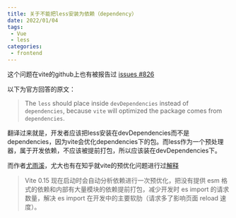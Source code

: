 ```yaml
---
title: 关于不能把less安装为依赖（dependency）
date: 2022/01/04
tags:
 - Vue
 - less
categories:
 - frontend
---
```



这个问题在vite的github上也有被报告过 [issues #826](https://github.com/vitejs/vite/issues/826#/)

以下为官方回答的原文：

> The `less` should place inside `devDependencies` instead of `dependencies`, because `vite` will optimized the package comes from `dependencies`.

翻译过来就是，开发者应该把less安装在devDependencies而不是dependencies，因为vite会优化dependencies下的包。而less作为一个预处理器，属于开发依赖，不应该被提前打包，所以应该装在devDependencies下。

而作者[尤雨溪](https://www.zhihu.com/people/evanyou)，尤大也有在知乎就vite的预优化问题进行过[解释](https://www.zhihu.com/pin/1244577301163106304#/)

> Vite 0.15 现在启动时会自动分析依赖进行一次预优化，把没有提供 esm 格式的依赖和内部有大量模块的依赖提前打包，减少开发时 es import 的请求数量，解决 es import 在开发中的主要软肋（请求多了影响页面 reload 速度）。

